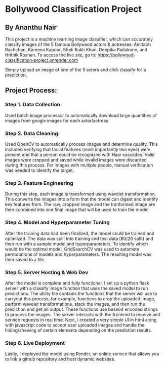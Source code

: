 # Bollywood Classification Project
## By Ananthu Nair

This project is a machine learning image classifier, which can accurately classify images of the 5 famous Bollywood actors & actresses: Amitabh Bachchan, Kareena Kapoor, Shah Rukh Khan, Deepika Padukone, and Hrithik Roshan. To access the live site, go to:
https://bollywood-classification-project.onrender.com

Simply upload an image of one of the 5 actors and click classify for a prediction.

## Project Process:

### Step 1. Data Collection:

Used batch image processor to automatically download large quantities of images from google images for each actor/actress.

### Step 2. Data Cleaning:

Used OpenCV to automatically process images and determine quality. This included verifying that facial features (most importantly two eyes) were present and that a person could be recognized with Haar cascades. Valid images were cropped and saved while invalid images were discarded during this process. For images with multiple people, manual verification was needed to identify the target.

### Step 3. Feature Engineering

During this step, each image is transformed using wavelet transformation. This converts the images into a form that the model can digest and identify key features from. The raw, cropped image and the tranformed image are then combined into one final image that will be used to train the model.

### Step 4. Model and Hyperparameter Tuning
After the training data had been finalized, the model could be trained and optimized. The data was split into training and test data (80/20 split) and then run with a sample model and hyperparameters. To identify which would be the optimal model, GridSearchCV was used to automate permutations of models and hyperparameters. The resulting model was then saved to a file.

### Step 5. Server Hosting & Web Dev
After the model is complete and fully functional, I set up a python flask server with a classify image function that uses the saved model to run predictions. The utility file contains the functions that the server will use to carryout this process, for example, functions to crop the uploaded image, perform wavelet transformations, stack the images, and then run the prediction and get an output.  These functions use base64 encoded strings to process the images. The server interacts with the frontend to receive and service requests in real time. Next, I created a very simple UI in html along with javascript code to accept user uploaded images and handle the hiding/showing of certain elements depending on the prediction results.

### Step 6. Live Deployment
Lastly, I deployed the model using Render, an online service that allows you to link a github repository and host dynamic websites. 
